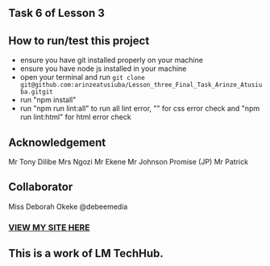 ## Task 6 of Lesson 3
## How to run/test this project
* ensure you have git installed properly on your machine
* ensure you have node js installed in your machine
* open your terminal and run `git clone git@github.com:arinzeatusiuba/Lesson_three_Final_Task_Arinze_Atusiuba.gitgit`
* run "npm install"
* run "npm run lint:all" to run all lint error, "" for css error check and "npm run lint:html" for html error check
## Acknowledgement
Mr Tony Dilibe
Mrs Ngozi
Mr Ekene
Mr Johnson Promise (JP)
Mr Patrick
## Collaborator
Miss Deborah Okeke @debeemedia
### [VIEW MY SITE HERE](https://arinzeatusiuba.github.io/Lesson_three_Final_Task_Arinze_Atusiuba/)
## This is a work of LM TechHub.